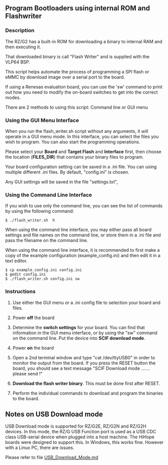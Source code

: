 ## Program Bootloaders using internal ROM and Flashwriter

### Description
The RZ/G2 has a built-in ROM for downloading a binary to internal RAM and then executing it.

That downloaded binary is call "Flash Writer" and is supplied with the VLP64 BSP.

This script helps automate the process of programming a SPI flash or eMMC by download image over a serial port to the board.

If using a Renesas evaluation board, you can use the 'sw' command to print out how you need to modify the on-board switches to get into the correct modes.

There are 2 methods to using this script: Command line or GUI menu

### Using the GUI Menu Interface

When you run the flash_writer.sh script without any arguments, it will operate in a GUI menu mode. In this interface, you can select the files you wish to program. You can also start the programming operations.

Please select your **Board** and **Target Flash**  and **Interface** first, then choose the location (**FILES_DIR**) that contains your binary files to program.

Your board configuration setting can be saved in a .ini file. You can using multiple different .ini files. By default, "config.ini" is chosen.

Any GUI settings will be saved in the file "settings.txt",

### Using the Command Line Interface
If you wish to use only the command line, you can see the list of commands by using the following command:

	$ ./flash_writer.sh  h

When using the command line interface, you may either pass all board settings and file names on the command line, or store them in a .ini file and pass the filename on the command line.

When using the command line interface, it is recommended to first make a copy of the example configuration (example_config.ini) and then edit it in a text editor.

	$ cp example_config.ini config.ini
	$ gedit config.ini
	$ ./flash_writer.sh config.ini sw

### Instructions
1. Use either the GUI menu or a .ini config file to selection your board and files.

2. Power **off** the board

3. Determine the **switch settings** for your board. You can find that information in the GUI menu interface, or by using the "sw" command on the command line. Put the device into **SCIF download mode**.

4. Power **on** the board

5. Open a 2nd terminal window and type "cat /dev/ttyUSB0" in order to monitor the output from the board. If you press the RESET button the board, you should see a text message "SCIF Download mode .......  please send !"

6. **Download the flash writer binary**. This must be done first after RESET.

7. Perform the individual commands to download and program the binaries to the board.

## Notes on USB Download mode
USB Download mode is supported for RZ/G2E, RZ/G2N and RZ/G2H devices.
In this mode, the RZ/G USB Function port is used as a USB CDC class USB-serial device when plugged into a host machine.
The HiHope boards were designed to support this.
In Windows, this works fine. However with a Linux PC, there are issues.

Please refer to file [USB_Download_Mode.md](USB_Download_Mode.md)

